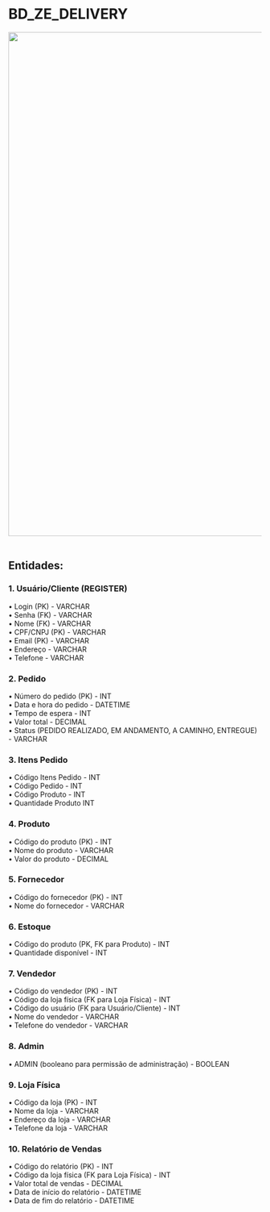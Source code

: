 # BD_ZE_DELIVERY
<div align="center">
<img src="https://github.com/Kayquin/BD_ZE_DELIVERY/assets/104329791/4024b4eb-bece-494d-8820-c8f5acc35733" width="1000px" />
</div>
<br> 
<h2>
<b>Entidades:</b>
</h2>
<h3> 1.	Usuário/Cliente (REGISTER)</h3>
•	Login (PK) - VARCHAR 
  <br>
•	Senha (FK) - VARCHAR 
  <br>
•	Nome (FK) - VARCHAR 
  <br>
•	CPF/CNPJ (PK) - VARCHAR 
  <br>
•	Email (PK) - VARCHAR 
  <br>
•	Endereço - VARCHAR
  <br>
•	Telefone - VARCHAR
<h3>2. Pedido</h3>
•	Número do pedido (PK) - INT
  <br>
•	Data e hora do pedido - DATETIME 
  <br>
•	Tempo de espera - INT 
  <br>
•	Valor total - DECIMAL 
  <br>
•	Status (PEDIDO REALIZADO, EM ANDAMENTO, A CAMINHO, ENTREGUE) - VARCHAR
<h3>3. Itens Pedido</h3>
• Código Itens Pedido - INT
<br>
• Código Pedido - INT
<br>
• Código Produto - INT
<br>
• Quantidade Produto INT
<h3>4. Produto</h3>
•	Código do produto (PK) - INT
  <br>
•	Nome do produto - VARCHAR
  <br>
•	Valor do produto - DECIMAL
<h3>5.	Fornecedor</h3>
•	Código do fornecedor (PK) - INT
  <br>
•	Nome do fornecedor - VARCHAR
<h3>6.	Estoque</h3>
•	Código do produto (PK, FK para Produto) - INT
  <br>
•	Quantidade disponível - INT
<h3>7. Vendedor</h3>
•	Código do vendedor (PK) - INT
  <br>
•	Código da loja física (FK para Loja Física) - INT
  <br>
•	Código do usuário (FK para Usuário/Cliente) - INT
  <br>
•	Nome do vendedor - VARCHAR
  <br>
•	Telefone do vendedor - VARCHAR
<h3>8. Admin</h3>
•	ADMIN (booleano para permissão de administração) - BOOLEAN 
<h3>9. Loja Física</h3>
•	Código da loja (PK) - INT
  <br>
•	Nome da loja - VARCHAR
  <br>
•	Endereço da loja - VARCHAR 
  <br>
•	Telefone da loja - VARCHAR
<h3>10. Relatório de Vendas</h3>
•	Código do relatório (PK) - INT
  <br>
•	Código da loja física (FK para Loja Física) - INT
  <br>
•	Valor total de vendas - DECIMAL
  <br>
•	Data de início do relatório - DATETIME
  <br>
•	Data de fim do relatório - DATETIME
<br>
<br>
